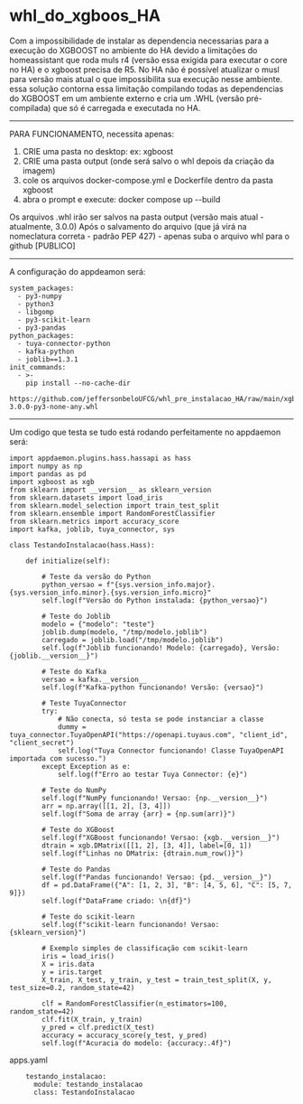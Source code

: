 # whl_do_xgboos_HA
Com a impossibilidade de instalar as dependencia necessarias para a execução do XGBOOST no ambiente do HA devido a limitações do homeassistant que roda muls r4 (versão essa exigida para executar o core no HA) e o xgboost precisa de R5. No HA não é possível atualizar o musl para versão mais atual o que impossibilita sua execução nesse ambiente. essa solução contorna essa limitação compilando todas as dependencias do XGBOOST em um ambiente externo e cria um .WHL (versão pré-compilada) que só é carregada e executada no HA.  

--------------------
PARA FUNCIONAMENTO, necessita apenas:

1) CRIE uma pasta no desktop: ex: xgboost
2) CRIE uma pasta output (onde será salvo o whl depois da criação da imagem)
3) cole os arquivos docker-compose.yml e Dockerfile dentro da pasta xgboost
4) abra o prompt e execute: docker compose up --build

Os arquivos .whl irão ser salvos na pasta output (versão mais atual - atualmente, 3.0.0)
Após o salvamento do arquivo (que já virá na nomeclatura correta - padrão PEP 427) - apenas suba o arquivo whl para o github [PUBLICO]

------------

A configuração do appdeamon será: 

    system_packages:
      - py3-numpy
      - python3
      - libgomp
      - py3-scikit-learn
      - py3-pandas
    python_packages:
      - tuya-connector-python
      - kafka-python
      - joblib==1.3.1
    init_commands:
      - >-
        pip install --no-cache-dir
        https://github.com/jeffersonbeloUFCG/whl_pre_instalacao_HA/raw/main/xgboost-3.0.0-py3-none-any.whl

----------

Um codigo que testa se tudo está rodando perfeitamente no appdaemon será: 

    import appdaemon.plugins.hass.hassapi as hass
    import numpy as np
    import pandas as pd
    import xgboost as xgb
    from sklearn import __version__ as sklearn_version
    from sklearn.datasets import load_iris
    from sklearn.model_selection import train_test_split
    from sklearn.ensemble import RandomForestClassifier
    from sklearn.metrics import accuracy_score
    import kafka, joblib, tuya_connector, sys
    
    class TestandoInstalacao(hass.Hass):
    
        def initialize(self):
    
            # Teste da versão do Python
            python_versao = f"{sys.version_info.major}.{sys.version_info.minor}.{sys.version_info.micro}"
            self.log(f"Versão do Python instalada: {python_versao}")
    
            # Teste do Joblib
            modelo = {"modelo": "teste"}
            joblib.dump(modelo, "/tmp/modelo.joblib")
            carregado = joblib.load("/tmp/modelo.joblib")
            self.log(f"Joblib funcionando! Modelo: {carregado}, Versão: {joblib.__version__}")
    
            # Teste do Kafka
            versao = kafka.__version__
            self.log(f"Kafka-python funcionando! Versão: {versao}")
    
            # Teste TuyaConnector
            try:
                # Não conecta, só testa se pode instanciar a classe
                dummy = tuya_connector.TuyaOpenAPI("https://openapi.tuyaus.com", "client_id", "client_secret")
                self.log("Tuya Connector funcionando! Classe TuyaOpenAPI importada com sucesso.")
            except Exception as e:
                self.log(f"Erro ao testar Tuya Connector: {e}")
    
            # Teste do NumPy
            self.log(f"NumPy funcionando! Versao: {np.__version__}")
            arr = np.array([[1, 2], [3, 4]])
            self.log(f"Soma de array {arr} = {np.sum(arr)}")
    
            # Teste do XGBoost
            self.log(f"XGBoost funcionando! Versao: {xgb.__version__}")
            dtrain = xgb.DMatrix([[1, 2], [3, 4]], label=[0, 1])
            self.log(f"Linhas no DMatrix: {dtrain.num_row()}")
    
            # Teste do Pandas
            self.log(f"Pandas funcionando! Versao: {pd.__version__}")
            df = pd.DataFrame({"A": [1, 2, 3], "B": [4, 5, 6], "C": [5, 7, 9]})
            self.log(f"DataFrame criado: \n{df}")
    
            # Teste do scikit-learn
            self.log(f"scikit-learn funcionando! Versao: {sklearn_version}")
            
            # Exemplo simples de classificação com scikit-learn
            iris = load_iris()
            X = iris.data
            y = iris.target
            X_train, X_test, y_train, y_test = train_test_split(X, y, test_size=0.2, random_state=42)
            
            clf = RandomForestClassifier(n_estimators=100, random_state=42)
            clf.fit(X_train, y_train)
            y_pred = clf.predict(X_test)
            accuracy = accuracy_score(y_test, y_pred)
            self.log(f"Acuracia do modelo: {accuracy:.4f}")
  
apps.yaml

        testando_instalacao:
          module: testando_instalacao
          class: TestandoInstalacao
